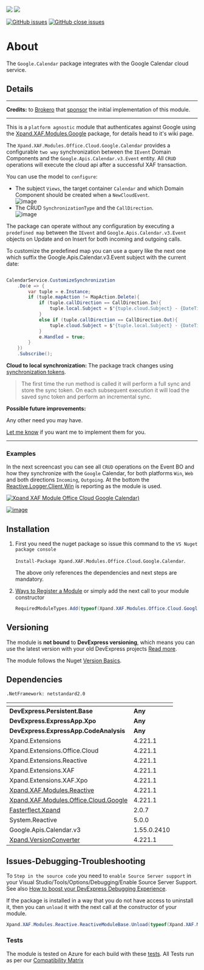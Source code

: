 ![](https://xpandshields.azurewebsites.net/nuget/v/Xpand.XAF.Modules.Office.Cloud.Google.Calendar.svg?&style=flat) ![](https://xpandshields.azurewebsites.net/nuget/dt/Xpand.XAF.Modules.Office.Cloud.Google.Calendar.svg?&style=flat)

[![GitHub issues](https://xpandshields.azurewebsites.net/github/issues/eXpandFramework/expand/Office.Cloud.Google.Calendar.svg)](https://github.com/eXpandFramework/eXpand/issues?utf8=%E2%9C%93&q=is%3Aissue+is%3Aopen+sort%3Aupdated-desc+label%3AReactive.XAF+label%3AOffice.Cloud.Google.Calendar) [![GitHub close issues](https://xpandshields.azurewebsites.net/github/issues-closed/eXpandFramework/eXpand/Office.Cloud.Google.Calendar.svg)](https://github.com/eXpandFramework/eXpand/issues?utf8=%E2%9C%93&q=is%3Aissue+is%3Aclosed+sort%3Aupdated-desc+label%3AReactive.XAF+label%3AOffice.Cloud.Google.Calendar)
# About 

The `Google.Calendar` package integrates with the Google Calendar cloud service.

## Details

---

**Credits:** to [Brokero](https://www.brokero.ch/de/startseite/) that [sponsor](https://github.com/sponsors/apobekiaris) the initial implementation of this module.

---

This is a `platform agnostic` module that authenticates against Google using the [Xpand.XAF.Modules.Google](https://github.com/eXpandFramework/DevExpress.XAF/tree/master/src/Modules/Office.Cloud.Google) package, for details head to it's wiki page.

The `Xpand.XAF.Modules.Office.Cloud.Google.Calendar` provides a configurable `two way` synchronization between the `IEvent` Domain Components and the `Google.Apis.Calendar.v3.Event` entity.
All `CRUD` operations will execute the cloud api after a successful XAF transaction. 

You can use the model to `configure`:

* The subject `Views`, the target container `Calendar` and which Domain Component should be created when a `NewCloudEvent`.</br>
![image](https://user-images.githubusercontent.com/159464/93872067-48a30480-fcd8-11ea-92c7-3512999e53e9.png)
* The CRUD `SynchronizationType` and the `CallDirection`.</br>
![image](https://user-images.githubusercontent.com/159464/93872150-6a03f080-fcd8-11ea-92b0-2289b38032d4.png)



The package can operate without any configuration by executing a `predefined map` between the `IEvent` and `Google.Apis.Calendar.v3.Event` objects on Update and on Insert for both incoming and outgoing calls.

To customize the predefined map you can use a query like the next one which suffix the Google.Apis.Calendar.v3.Event subject with the current date:

```cs

CalendarService.CustomizeSynchronization
    .Do(e => {
        var tuple = e.Instance;
        if (tuple.mapAction != MapAction.Delete){
            if (tuple.callDirection == CallDirection.In){
                tuple.local.Subject = $"{tuple.cloud.Subject} - {DateTime.Now}";
            }
            else if (tuple.callDirection == CallDirection.Out){
                tuple.cloud.Subject = $"{tuple.local.Subject} - {DateTime.Now}";
            }
            e.Handled = true;
        }
    })
    .Subscribe();
```

**Cloud to local synchronization:**
The package track changes using [synchronization tokens](https://developers.google.com/calendar/v3/sync).


> The first time the run method is called it will perform a full sync and store the sync token. On each subsequent execution it will load the saved sync token and perform an incremental sync.


**Possible future improvements:**

Any other need you may have.

[Let me know](https://github.com/sponsors/apobekiaris) if you want me to implement them for you.

---

### Examples

In the next screencast you can see all `CRUD` operations on the Event BO and how they synchronize with the `Google` Calendar, for both platforms `Win`, `Web` and both directions `Incoming`, `Outgoing`. At the bottom the [Reactive.Logger.Client.Win](https://github.com/eXpandFramework/DevExpress.XAF/tree/master/src/Modules/Reactive.Logger.Client.Win) is reporting as the module is used.

<twitter>

[![Xpand XAF Module Office Cloud Google Calendar](https://user-images.githubusercontent.com/159464/94122039-ba0ac080-fe5a-11ea-8723-a973fd1e2852.gif))
](https://youtu.be/kch5gduu0FQ)

</twitter>

[![image](https://user-images.githubusercontent.com/159464/87556331-2fba1980-c6bf-11ea-8a10-e525dda86364.png)](https://youtu.be/kch5gduu0FQ)


## Installation 
1. First you need the nuget package so issue this command to the `VS Nuget package console` 

   `Install-Package Xpand.XAF.Modules.Office.Cloud.Google.Calendar`.

    The above only references the dependencies and next steps are mandatory.

2. [Ways to Register a Module](https://documentation.devexpress.com/eXpressAppFramework/118047/Concepts/Application-Solution-Components/Ways-to-Register-a-Module)
or simply add the next call to your module constructor
    ```cs
    RequiredModuleTypes.Add(typeof(Xpand.XAF.Modules.Office.Cloud.Google.CalendarModule));
    ```
## Versioning
The module is **not bound** to **DevExpress versioning**, which means you can use the latest version with your old DevExpress projects [Read more](https://github.com/eXpandFramework/XAF/tree/master/tools/Xpand.VersionConverter).

The module follows the Nuget [Version Basics](https://docs.Google.com/en-us/nuget/reference/package-versioning#version-basics).
## Dependencies
`.NetFramework: netstandard2.0`

|<!-- -->|<!-- -->
|----|----
|**DevExpress.Persistent.Base**|**Any**
 |**DevExpress.ExpressApp.Xpo**|**Any**
 |**DevExpress.ExpressApp.CodeAnalysis**|**Any**
|Xpand.Extensions|4.221.1
 |Xpand.Extensions.Office.Cloud|4.221.1
 |Xpand.Extensions.Reactive|4.221.1
 |Xpand.Extensions.XAF|4.221.1
 |Xpand.Extensions.XAF.Xpo|4.221.1
 |[Xpand.XAF.Modules.Reactive](https://github.com/eXpandFramework/Reactive.XAF/tree/master/src/Modules/Xpand.XAF.Modules.Reactive)|4.221.1
 |[Xpand.XAF.Modules.Office.Cloud.Google](https://github.com/eXpandFramework/Reactive.XAF/tree/master/src/Modules/Xpand.XAF.Modules.Office.Cloud.Google)|4.221.1
 |[Fasterflect.Xpand](https://github.com/eXpandFramework/Fasterflect)|2.0.7
 |System.Reactive|5.0.0
 |Google.Apis.Calendar.v3|1.55.0.2410
 |[Xpand.VersionConverter](https://github.com/eXpandFramework/Reactive.XAF/tree/master/tools/Xpand.VersionConverter)|4.221.1

## Issues-Debugging-Troubleshooting

To `Step in the source code` you need to `enable Source Server support` in your Visual Studio/Tools/Options/Debugging/Enable Source Server Support. See also [How to boost your DevExpress Debugging Experience](https://github.com/eXpandFramework/DevExpress.XAF/wiki/How-to-boost-your-DevExpress-Debugging-Experience#1-index-the-symbols-to-your-custom-devexpresss-installation-location).

If the package is installed in a way that you do not have access to uninstall it, then you can `unload` it with the next call at the constructor of your module.
```cs
Xpand.XAF.Modules.Reactive.ReactiveModuleBase.Unload(typeof(Xpand.XAF.Modules.Office.Cloud.Google.Calendar.Office.Office.Cloud.Google.CalendarModule))
```

### Tests
The module is tested on Azure for each build with these [tests](https://github.com/eXpandFramework/Packages/tree/master/src/Tests/Xpand.XAF.s.Office.Office.Cloud.Google.Calendar.Office.Office.Cloud.Google.Calendar). 
All Tests run as per our [Compatibility Matrix](https://github.com/eXpandFramework/DevExpress.XAF#compatibility-matrix)


